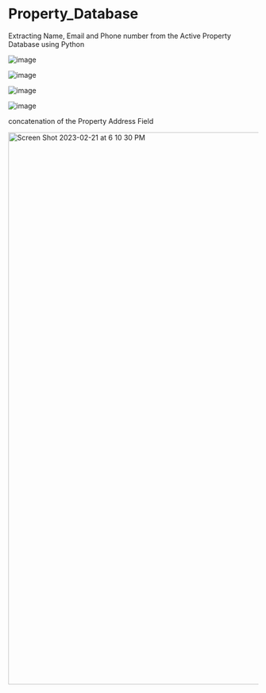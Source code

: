 # Property_Database
Extracting Name, Email and Phone number from the Active Property Database using Python 
  
  
![image](https://user-images.githubusercontent.com/125079632/218870930-4eb4eb75-bdea-40ad-94b5-2eb85880bd13.png)


![image](https://user-images.githubusercontent.com/125079632/218871070-3771406c-678f-42c7-b792-71d9d13e8ffc.png)


![image](https://user-images.githubusercontent.com/125079632/218871131-2e0b58eb-254f-43b1-94a0-01bd32f4e058.png)


![image](https://user-images.githubusercontent.com/125079632/218871178-bcf8630b-62bb-4432-8ffa-de0ab990c08c.png)

concatenation of the Property Address Field 

<img width="1113" alt="Screen Shot 2023-02-21 at 6 10 30 PM" src="https://user-images.githubusercontent.com/125079632/220479594-b3eea495-bed3-47c6-8079-9032520d9f14.png">
